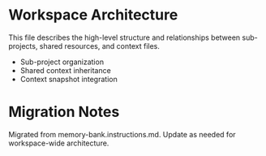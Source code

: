 # Workspace Architecture

This file describes the high-level structure and relationships between sub-projects, shared resources, and context files.

- Sub-project organization
- Shared context inheritance
- Context snapshot integration

# Migration Notes
Migrated from memory-bank.instructions.md. Update as needed for workspace-wide architecture.
